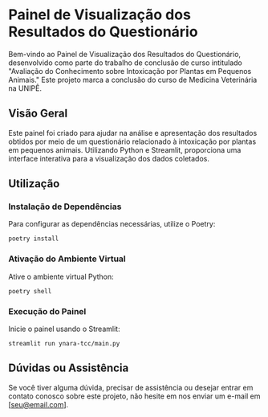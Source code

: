 # Painel de Visualização dos Resultados do Questionário

Bem-vindo ao Painel de Visualização dos Resultados do Questionário, desenvolvido como parte do trabalho de conclusão de curso intitulado "Avaliação do Conhecimento sobre Intoxicação por Plantas em Pequenos Animais." Este projeto marca a conclusão do curso de Medicina Veterinária na UNIPÊ.

## Visão Geral

Este painel foi criado para ajudar na análise e apresentação dos resultados obtidos por meio de um questionário relacionado à intoxicação por plantas em pequenos animais. Utilizando Python e Streamlit, proporciona uma interface interativa para a visualização dos dados coletados.

## Utilização

### Instalação de Dependências

Para configurar as dependências necessárias, utilize o Poetry:

```
poetry install
```

### Ativação do Ambiente Virtual

Ative o ambiente virtual Python:

```
poetry shell
```

### Execução do Painel

Inicie o painel usando o Streamlit:

```
streamlit run ynara-tcc/main.py
```

## Dúvidas ou Assistência

Se você tiver alguma dúvida, precisar de assistência ou desejar entrar em contato conosco sobre este projeto, não hesite em nos enviar um e-mail em [seu@email.com].